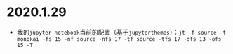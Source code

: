 # 2020.1.29
- 我的`jupyter notebook`当前的配置（基于`jupyterthemes`）：`jt -f source -t monokai -fs 15 -nf source -nfs 17 -tf source -tfs 17 -dfs 13 -ofs 15 -T`

